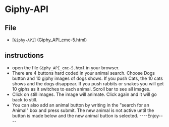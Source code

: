 # Giphy-API

## File

* [`Giphy-API`] (Giphy_API_cmc-5.html)

## instructions

* open the file `Giphy_API_cmc-5.html` in your browser. 
* There are 4 buttons hard coded in your animal search. Choose Dogs button and 10 giphy images of dogs shows. If you push Cats, the 10 cats shows and the dogs disappear. If you push rabbits or snakes you will get 10 giphs as it switches to each animal. Scroll bar to see all images.
* Click on still images. The image will animate. Click again and it will go back to still. 
* You can also add an animal button by writing in the "search for an Animal" box and press submit. The new animal is not active until the button is made below and the new animal button is selected. ----Enjoy----
